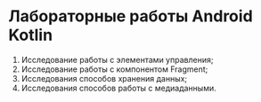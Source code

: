 # Лабораторные работы Android Kotlin
1) Исследование работы с элементами управления;
2) Исследование работы с компонентом Fragment;
3) Исследования способов хранения данных;
4) Исследования способов работы с медиаданными.
